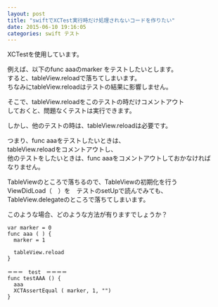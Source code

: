 ```yaml
---
layout: post
title: "swiftでXCTest実行時だけ処理されないコードを作りたい"
date: 2015-06-10 19:16:05
categories: swift テスト
---
```

<p>XCTestを使用しています。</p>

<p>例えば、以下のfunc aaaのmarker をテストしたいとします。<br>
すると、tableView.reloadで落ちてしまいます。<br>
ちなみにtableView.reloadはテストの結果に影響しません。</p>

<p>そこで、tableView.reloadをこのテストの時だけコメントアウト<br>
しておくと、問題なくテストは実行できます。</p>

<p>しかし、他のテストの時は、tableView.reloadは必要です。</p>

<p>つまり、func aaaをテストしたいときは、<br>
tableView.reloadをコメントアウトし、<br>
他のテストをしたいときは、func aaaをコメントアウトしておかなければ<br>
なりません。</p>

<p>TableViewのところで落ちるので、TableViewの初期化を行う<br>
ViewDidLoad（　）を　テストのsetUpで読んでみても、<br>
TableView.delegateのところで落ちてしまいます。</p>

<p>このような場合、どのような方法が有りますでしょうか？</p>

<pre><code>var marker = 0
func aaa ( ) {
  marker = 1

  tableView.reload
}

＝＝＝　test　＝＝＝＝
func testAAA () {
  aaa
  XCTAssertEqual ( marker, 1, "")
}
</code></pre>
